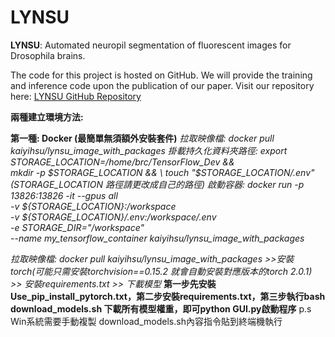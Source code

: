 # LYNSU
**LYNSU**: Automated neuropil segmentation of fluorescent images for Drosophila brains.

The code for this project is hosted on GitHub. We will provide the training and inference code upon the publication of our paper. Visit our repository here: [LYNSU GitHub Repository](https://github.com/CCLoLab/LYNSU)

**兩種建立環境方法:**

**第一種: Docker (最簡單無須額外安裝套件)**
*拉取映像檔: docker pull kaiyihsu/lynsu_image_with_packages*
*掛載持久化資料夾路徑: export STORAGE_LOCATION=/home/brc/TensorFlow_Dev && \
mkdir -p $STORAGE_LOCATION && \
touch "$STORAGE_LOCATION/.env" (STORAGE_LOCATION 路徑請更改成自己的路徑)*
*啟動容器: docker run -p 13826:13826 -it --gpus all \
-v ${STORAGE_LOCATION}:/workspace \
-v ${STORAGE_LOCATION}/.env:/workspace/.env \
-e STORAGE_DIR="/workspace" \
--name my_tensorflow_container kaiyihsu/lynsu_image_with_packages*




*拉取映像檔: docker pull kaiyihsu/lynsu_image_with_packages >>安裝torch(可能只需安裝torchvision==0.15.2 就會自動安裝對應版本的torch 2.0.1) >> 安裝requirements.txt >> 下載模型*
**第一步先安裝Use_pip_install_pytorch.txt，第二步安裝requirements.txt，第三步執行bash download_models.sh 下載所有模型權重，即可python GUI.py啟動程序**
p.s Win系統需要手動複製 download_models.sh內容指令貼到終端機執行
